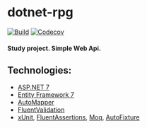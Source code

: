 # dotnet-rpg

[![Build](https://github.com/Spooffit/dotnet-rpg/actions/workflows/dotnet.yml/badge.svg?branch=main)](https://github.com/Spooffit/dotnet-rpg/actions/workflows/dotnet.yml)
[![Codecov](https://codecov.io/gh/Spooffit/dotnet-rpg/branch/main/graph/badge.svg?token=ARYTHG802I)](https://codecov.io/gh/Spooffit/dotnet-rpg)

#### Study project. Simple Web Api.

## Technologies:

* [ASP.NET 7](https://learn.microsoft.com/en-us/aspnet/core/introduction-to-aspnet-core?view=aspnetcore-7.0)
* [Entity Framework 7](https://github.com/dotnet/efcore)
* [AutoMapper](https://github.com/AutoMapper/AutoMapper)
* [FluentValidation](https://github.com/FluentValidation/FluentValidation)
* [xUnit](https://github.com/xunit/xunit), [FluentAssertions](https://github.com/fluentassertions/fluentassertions), [Moq](https://github.com/moq/moq), [AutoFixture](https://github.com/AutoFixture/AutoFixture/)
